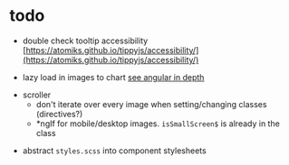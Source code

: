 # todo

- double check tooltip accessibility [https://atomiks.github.io/tippyjs/accessibility/](https://atomiks.github.io/tippyjs/accessibility/)

- lazy load in images to chart [see angular in depth](https://blog.angularindepth.com/a-modern-solution-to-lazy-loading-using-intersection-observer-9280c149bbc)

* scroller
  - don't iterate over every image when setting/changing classes (directives?)
  - \*ngIf for mobile/desktop images. `isSmallScreen$` is already in the class

- abstract `styles.scss` into component stylesheets
